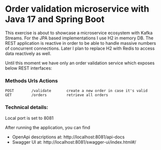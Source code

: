 # Order validation microservice with Java 17 and Spring Boot

This exercise is about to showcase a microservice ecosystem with Kafka Streams.
For the JPA based implementations I use H2 in memory DB. 
The REST application is reactive in order to be able to handle massive numbers of concurrent connections.
Later I plan to replace H2 with Redis to access data reactively as well.

Until this moment we have only an order validation service which exposes below REST interfaces:

### Methods      Urls	        Actions
    POST        /validate       create a new order in case it's valid
    GET         /orders         retrieve all orders

### Technical details:

Local port is set to 8081

After running the application, you can find
- OpenApi descriptions at:
http://localhost:8081/api-docs
- Swagger UI at:
http://localhost:8081/swagger-ui/index.html#/

